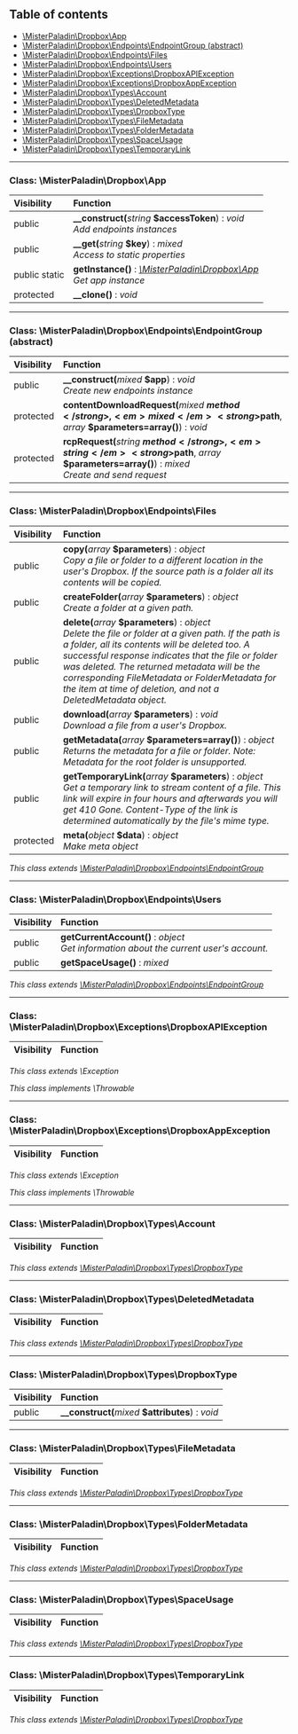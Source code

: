 ## Table of contents

- [\MisterPaladin\Dropbox\App](#class-misterpaladindropboxapp)
- [\MisterPaladin\Dropbox\Endpoints\EndpointGroup (abstract)](#class-misterpaladindropboxendpointsendpointgroup-abstract)
- [\MisterPaladin\Dropbox\Endpoints\Files](#class-misterpaladindropboxendpointsfiles)
- [\MisterPaladin\Dropbox\Endpoints\Users](#class-misterpaladindropboxendpointsusers)
- [\MisterPaladin\Dropbox\Exceptions\DropboxAPIException](#class-misterpaladindropboxexceptionsdropboxapiexception)
- [\MisterPaladin\Dropbox\Exceptions\DropboxAppException](#class-misterpaladindropboxexceptionsdropboxappexception)
- [\MisterPaladin\Dropbox\Types\Account](#class-misterpaladindropboxtypesaccount)
- [\MisterPaladin\Dropbox\Types\DeletedMetadata](#class-misterpaladindropboxtypesdeletedmetadata)
- [\MisterPaladin\Dropbox\Types\DropboxType](#class-misterpaladindropboxtypesdropboxtype)
- [\MisterPaladin\Dropbox\Types\FileMetadata](#class-misterpaladindropboxtypesfilemetadata)
- [\MisterPaladin\Dropbox\Types\FolderMetadata](#class-misterpaladindropboxtypesfoldermetadata)
- [\MisterPaladin\Dropbox\Types\SpaceUsage](#class-misterpaladindropboxtypesspaceusage)
- [\MisterPaladin\Dropbox\Types\TemporaryLink](#class-misterpaladindropboxtypestemporarylink)

<hr />

### Class: \MisterPaladin\Dropbox\App

| Visibility | Function |
|:-----------|:---------|
| public | <strong>__construct(</strong><em>string</em> <strong>$accessToken</strong>)</strong> : <em>void</em><br /><em>Add endpoints instances</em> |
| public | <strong>__get(</strong><em>string</em> <strong>$key</strong>)</strong> : <em>mixed</em><br /><em>Access to static properties</em> |
| public static | <strong>getInstance()</strong> : <em>[\MisterPaladin\Dropbox\App](#class-misterpaladindropboxapp)</em><br /><em>Get app instance</em> |
| protected | <strong>__clone()</strong> : <em>void</em> |

<hr />

### Class: \MisterPaladin\Dropbox\Endpoints\EndpointGroup (abstract)

| Visibility | Function |
|:-----------|:---------|
| public | <strong>__construct(</strong><em>mixed</em> <strong>$app</strong>)</strong> : <em>void</em><br /><em>Create new endpoints instance</em> |
| protected | <strong>contentDownloadRequest(</strong><em>mixed</em> <strong>$method</strong>, <em>mixed</em> <strong>$path</strong>, <em>array</em> <strong>$parameters=array()</strong>)</strong> : <em>void</em> |
| protected | <strong>rcpRequest(</strong><em>string</em> <strong>$method</strong>, <em>string</em> <strong>$path</strong>, <em>array</em> <strong>$parameters=array()</strong>)</strong> : <em>mixed</em><br /><em>Create and send request</em> |

<hr />

### Class: \MisterPaladin\Dropbox\Endpoints\Files

| Visibility | Function |
|:-----------|:---------|
| public | <strong>copy(</strong><em>array</em> <strong>$parameters</strong>)</strong> : <em>object</em><br /><em>Copy a file or folder to a different location in the user's Dropbox. If the source path is a folder all its contents will be copied.</em> |
| public | <strong>createFolder(</strong><em>array</em> <strong>$parameters</strong>)</strong> : <em>object</em><br /><em>Create a folder at a given path.</em> |
| public | <strong>delete(</strong><em>array</em> <strong>$parameters</strong>)</strong> : <em>object</em><br /><em>Delete the file or folder at a given path. If the path is a folder, all its contents will be deleted too. A successful response indicates that the file or folder was deleted. The returned metadata will be the corresponding FileMetadata or FolderMetadata for the item at time of deletion, and not a DeletedMetadata object.</em> |
| public | <strong>download(</strong><em>array</em> <strong>$parameters</strong>)</strong> : <em>void</em><br /><em>Download a file from a user's Dropbox.</em> |
| public | <strong>getMetadata(</strong><em>array</em> <strong>$parameters=array()</strong>)</strong> : <em>object</em><br /><em>Returns the metadata for a file or folder. Note: Metadata for the root folder is unsupported.</em> |
| public | <strong>getTemporaryLink(</strong><em>array</em> <strong>$parameters</strong>)</strong> : <em>object</em><br /><em>Get a temporary link to stream content of a file. This link will expire in four hours and afterwards you will get 410 Gone. Content-Type of the link is determined automatically by the file's mime type.</em> |
| protected | <strong>meta(</strong><em>object</em> <strong>$data</strong>)</strong> : <em>object</em><br /><em>Make meta object</em> |

*This class extends [\MisterPaladin\Dropbox\Endpoints\EndpointGroup](#class-misterpaladindropboxendpointsendpointgroup-abstract)*

<hr />

### Class: \MisterPaladin\Dropbox\Endpoints\Users

| Visibility | Function |
|:-----------|:---------|
| public | <strong>getCurrentAccount()</strong> : <em>object</em><br /><em>Get information about the current user's account.</em> |
| public | <strong>getSpaceUsage()</strong> : <em>mixed</em> |

*This class extends [\MisterPaladin\Dropbox\Endpoints\EndpointGroup](#class-misterpaladindropboxendpointsendpointgroup-abstract)*

<hr />

### Class: \MisterPaladin\Dropbox\Exceptions\DropboxAPIException

| Visibility | Function |
|:-----------|:---------|

*This class extends \Exception*

*This class implements \Throwable*

<hr />

### Class: \MisterPaladin\Dropbox\Exceptions\DropboxAppException

| Visibility | Function |
|:-----------|:---------|

*This class extends \Exception*

*This class implements \Throwable*

<hr />

### Class: \MisterPaladin\Dropbox\Types\Account

| Visibility | Function |
|:-----------|:---------|

*This class extends [\MisterPaladin\Dropbox\Types\DropboxType](#class-misterpaladindropboxtypesdropboxtype)*

<hr />

### Class: \MisterPaladin\Dropbox\Types\DeletedMetadata

| Visibility | Function |
|:-----------|:---------|

*This class extends [\MisterPaladin\Dropbox\Types\DropboxType](#class-misterpaladindropboxtypesdropboxtype)*

<hr />

### Class: \MisterPaladin\Dropbox\Types\DropboxType

| Visibility | Function |
|:-----------|:---------|
| public | <strong>__construct(</strong><em>mixed</em> <strong>$attributes</strong>)</strong> : <em>void</em> |

<hr />

### Class: \MisterPaladin\Dropbox\Types\FileMetadata

| Visibility | Function |
|:-----------|:---------|

*This class extends [\MisterPaladin\Dropbox\Types\DropboxType](#class-misterpaladindropboxtypesdropboxtype)*

<hr />

### Class: \MisterPaladin\Dropbox\Types\FolderMetadata

| Visibility | Function |
|:-----------|:---------|

*This class extends [\MisterPaladin\Dropbox\Types\DropboxType](#class-misterpaladindropboxtypesdropboxtype)*

<hr />

### Class: \MisterPaladin\Dropbox\Types\SpaceUsage

| Visibility | Function |
|:-----------|:---------|

*This class extends [\MisterPaladin\Dropbox\Types\DropboxType](#class-misterpaladindropboxtypesdropboxtype)*

<hr />

### Class: \MisterPaladin\Dropbox\Types\TemporaryLink

| Visibility | Function |
|:-----------|:---------|

*This class extends [\MisterPaladin\Dropbox\Types\DropboxType](#class-misterpaladindropboxtypesdropboxtype)*


